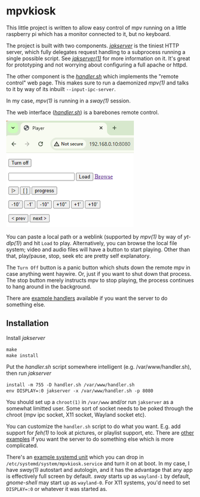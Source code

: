 mpvkiosk
========

This little project is written to allow easy control of mpv running on a
little raspberry pi which has a monitor connected to it, but no keyboard.

The project is built with two components. [*jakserver*](./jakserver.c) is the tiniest HTTP
server, which fully delegates request handling to a subprocess running
a single possible script. See [*jakserver(1)*](./jakserver.1) for more
information on it. It's great for prototyping and not worrying about configuring
a full apache or httpd.

The other component is the [*handler.sh*](./handler.sh) which implements the
"remote control" web page. This makes sure to run a daemonized *mpv(1)* and
talks to it by way of its inbuilt `--input-ipc-server`.

In my case, *mpv(1)* is running in a *sway(1)* session.

The web interface ([*handler.sh*](./handler.sh)) is a barebones remote control.

![web player](./screenshot.png)

You can paste a local path or a weblink (supported by *mpv(1)* by way of *yt-dlp(1)*) and hit `Load` to play. Alternatively, you can browse the local file system; video and audio files will have a button to start playing. Other than that, play/pause, stop, seek etc are pretty self explanatory.

The `Turn Off` button is a panic button which shuts down the remote mpv in case anything went haywire. Or, just if you want to shut down that process. The stop button merely instructs mpv to stop playing, the process continues to hang around in the background.

There are [example handlers](./example_handlers/README.md) available if you want
the server to do something else.

Installation
------------

Install *jakserver*

    make
    make install

Put the *handler.sh* script somewhere intelligent (e.g. /var/www/handler.sh),
then run *jakserver*

    install -m 755 -D handler.sh /var/www/handler.sh
    env DISPLAY=:0 jakserver -x /var/www/handler.sh -p 8080

You should set up a `chroot(1)` in `/var/www` and/or run `jakserver` as
a somewhat limitted user. Some sort of socket needs to be poked through the
chroot (mpv ipc socket, X11 socket, Wayland socket etc).

You can customize the `handler.sh` script to do what you want. E.g. add
support for *feh(1)* to look at pictures, or playlist support, etc. There are
[other examples](./example_handlers/README.md) if you want the server to do
something else which is more complicated.

There's an [example systemd unit](./mpvkiosk.service) which you can drop
in `/etc/systemd/system/mpvkiosk.service` and turn it on at boot. In my case,
I have *sway(1)* autostart and autologin, and it has the advantage that any
app is effectively full screen by default. *sway* starts up as `wayland-1` by default, *gnome-shell* may start up as `wayland-0`. For X11 systems, you'd need to set `DISPLAY=:0` or whatever it was started as.

